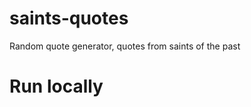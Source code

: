 # saints-quotes
Random quote generator, quotes from saints of the past

# Run locally
<script src="https://cdnjs.cloudflare.com/ajax/libs/react/17.0.2/umd/react.min.js"></script>
<script src="https://cdnjs.cloudflare.com/ajax/libs/react-dom/17.0.2/umd/react-dom.min.js"></script>
